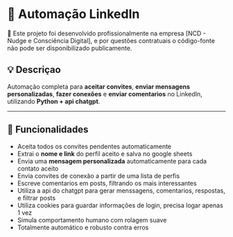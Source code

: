 # 🤖 Automação LinkedIn 

🚧 Este projeto foi desenvolvido profissionalmente na empresa [NCD - Nudge e Consciência Digital], e por questões contratuais o código-fonte não pode ser disponibilizado publicamente.

## 💡 Descriçao

Automação completa para **aceitar convites**, **enviar mensagens personalizadas**, **fazer conexões** e **enviar comentarios** no LinkedIn, utilizando **Python + api chatgpt**.

---

## 🚀 Funcionalidades

- Aceita todos os convites pendentes automaticamente
- Extrai o **nome e link** do perfil aceito e salva no google sheets
- Envia uma **mensagem personalizada** automaticamente para cada contato aceito
- Envia convites de conexão a partir de uma lista de perfis
- Escreve comentarios em posts, filtrando os mais interessantes
- Utiliza a api do chatgpt para gerar menssagens, comentarios, respostas, e filtrar posts
- Utiliza cookies para guardar informações de login, precisa logar apenas 1 vez
- Simula comportamento humano com rolagem suave
- Totalmente automático e robusto contra erros

```
